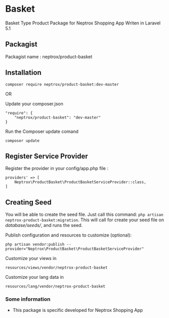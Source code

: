 # Basket
Basket Type Product Package for Neptrox Shopping App Writen in Laravel 5.1

## Packagist
Packagist name : neptrox/product-basket

## Installation

```
composer require neptrox/product-basket:dev-master
```

OR

Update your composer.json
```
"require": {
    "neptrox/product-basket": "dev-master"
}
```

Run the Composer update comand
```
composer update
```

## Register Service Provider

Register the provider in your config/app.php file :

```'
providers' => [
    Neptrox\ProductBasket\ProductBasketServiceProvider::class,
]
```

## Creating Seed

You will be able to create the seed file. Just call this command:
`php artisan neptrox-product-basket:migration`. This will call for create your seed file on *database/seeds/*, and runs the seed.


Publish configuration and resources to customize (optional):

```
php artisan vendor:publish --provider="Neptrox\ProductBasket\ProductBasketServiceProvider"
```

Customize your views in
```
resources/views/vendor/neptrox-product-basket
```

Customize your lang data in
```
resources/lang/vendor/neptrox-product-basket
```

### Some information
- This package is specific developed for Neptrox Shopping App
